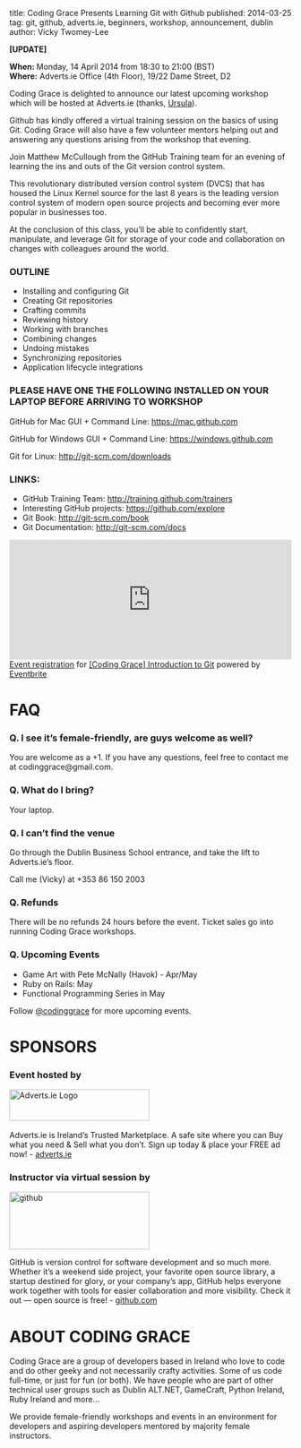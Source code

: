 title: Coding Grace Presents Learning Git with Github
published: 2014-03-25
tag: git, github, adverts.ie, beginners, workshop, announcement, dublin
author: Vicky Twomey-Lee

<div>
<p><strong>[UPDATE]</strong></p>
<p><strong>When: </strong><span>Monday, 14 April 2014 from 18:30 to 21:00 (BST)<br/></span><strong>Where:</strong> Adverts.ie Office (4th Floor), 19/22 Dame Street, D2</p>
<p>Coding Grace is delighted to announce our latest upcoming workshop which will be hosted at Adverts.ie (thanks, <a href="https://twitter.com/tangentfairy">Ursula</a>).</p>
<p>Github has kindly offered a virtual training session on the basics of using Git. Coding Grace will also have a few volunteer mentors helping out and answering any questions arising from the workshop that evening.</p>
<p>Join Matthew McCullough from the GitHub Training team for an evening of learning the ins and outs of the Git version control system.</p>
<p>This revolutionary distributed version control system (DVCS) that has housed the Linux Kernel source for the last 8 years is the leading version control system of modern open source projects and becoming ever more popular in businesses too.</p>
<p>At the conclusion of this class, you&#8217;ll be able to confidently start, manipulate, and leverage Git for storage of your code and collaboration on changes with colleagues around the world.</p>
<h3>OUTLINE</h3>
<ul><li>Installing and configuring Git</li>
<li>Creating Git repositories</li>
<li>Crafting commits</li>
<li>Reviewing history</li>
<li>Working with branches</li>
<li>Combining changes</li>
<li>Undoing mistakes</li>
<li>Synchronizing repositories</li>
<li>Application lifecycle integrations</li>
</ul><h3>PLEASE HAVE ONE THE FOLLOWING INSTALLED ON YOUR LAPTOP BEFORE ARRIVING TO WORKSHOP</h3>
<p>GitHub for Mac GUI + Command Line: <a href="https://mac.github.com/"><span><a href="https://mac.github.com">https://mac.github.com</a></span></a></p>
<p>GitHub for Windows GUI + Command Line: <a href="https://windows.github.com/"><span><a href="https://windows.github.com">https://windows.github.com</a></span></a></p>
<p>Git for Linux: <a href="http://git-scm.com/downloads">http://git-scm.com/downloads</a></p>
<h3>LINKS:</h3>
<ul><li>GitHub Training Team: <a href="http://training.github.com/trainers">http://training.github.com/trainers</a></li>
<li>Interesting GitHub projects: <a href="https://github.com/explore">https://github.com/explore</a></li>
<li>Git Book: <a href="http://git-scm.com/book">http://git-scm.com/book</a></li>
<li>Git Documentation: <a href="http://git-scm.com/docs">http://git-scm.com/docs</a></li>
</ul></div>
<div><iframe frameborder="0" height="214" marginheight="5" marginwidth="5" scrolling="auto" src="https://www.eventbrite.ie/tickets-external?eid=10858388733&amp;ref=etckt" width="100%"></iframe>
<div><a href="http://www.eventbrite.ie/r/etckt" target="_blank">Event registration</a><span> for </span><a href="https://www.eventbrite.ie/e/coding-grace-introduction-to-git-tickets-10858388733?ref=etckt" target="_blank">[Coding Grace] Introduction to Git</a> <span>powered by</span> <a href="http://www.eventbrite.ie?ref=etckt" target="_blank">Eventbrite</a></div>
</div>
<h1>FAQ</h1>
<h3>Q. I see it&#8217;s female-friendly, are guys welcome as well?</h3>
<p>You are welcome as a +1. If you have any questions, feel free to contact me at codinggrace@gmail.com.</p>
<h3>Q. What do I bring?</h3>
<p>Your laptop.</p>
<h3>Q. I can&#8217;t find the venue</h3>
<p>Go through the Dublin Business School entrance, and take the lift to Adverts.ie&#8217;s floor.</p>
<p>Call me (Vicky) at +353&#160;86&#160;150&#160;2003</p>
<h3>Q. Refunds</h3>
<p>There will be no refunds 24 hours before the event. Ticket sales go into running Coding Grace workshops.</p>
<h3>Q. Upcoming Events</h3>
<ul><li><span>Game Art with Pete McNally (Havok) - Apr/May</span></li>
<li><span></span>Ruby on Rails: May</li>
<li>Functional Programming Series in May</li>
</ul><p>Follow <a href="https://twitter.com/codinggrace">@codinggrace</a> for more upcoming events.</p>
<h1>SPONSORS</h1>
<h3>Event hosted by</h3>
<p><a href="http://adverts.ie" title="Venue Host - adverts.ie"><img alt="Adverts.ie Logo" height="56" src="http://i.imgur.com/54ITd4M.png" title="Adverts.ie - venue hosts" width="250"/></a>  </p>
<p>Adverts.ie is Ireland&#8217;s Trusted Marketplace. A safe site where you can Buy what you need &amp; Sell what you don&#8217;t. Sign up today &amp; place your FREE ad now! - <a href="http://www.adverts.ie/">adverts.ie</a></p>
<h3>Instructor via virtual session by</h3>
<p><img alt="github" height="103" src="https://evbdn.eventbrite.com/s3-s3/eventlogos/3635086/githublogo.png" title="github" width="250"/></p>
<p>GitHub is version control for software development and so much more. Whether it&#8217;s a weekend side project, your favorite open source library, a startup destined for glory, or your company&#8217;s app, GitHub helps everyone work together with tools for easier collaboration and more visibility. Check it out — open source is free! - <a href="https://github.com">github.com</a></p>
<h1>ABOUT CODING GRACE</h1>
<p>Coding Grace are a group of developers based in Ireland who love to code and do other geeky and not necessarily crafty activities. Some of us code full-time, or just for fun (or both). We have people who are part of other technical user groups such as Dublin ALT.NET, GameCraft, Python Ireland, Ruby Ireland and more…</p>
<p>We provide female-friendly workshops and events in an environment for developers and aspiring developers mentored by majority female instructors.</p>